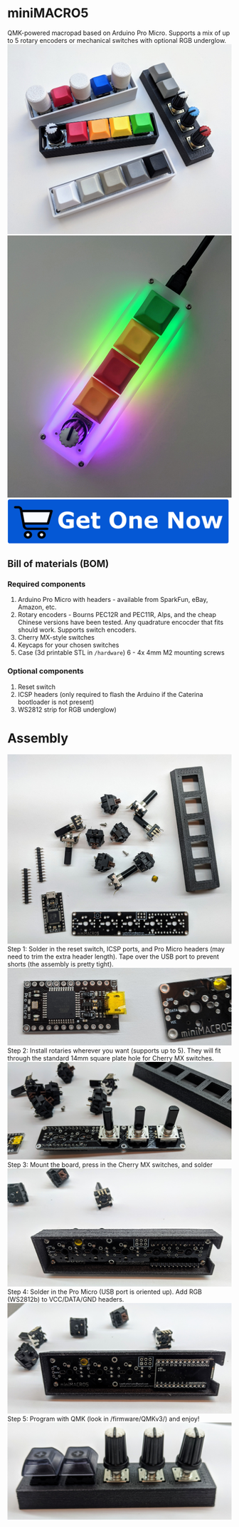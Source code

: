 # miniMACRO5
QMK-powered macropad based on Arduino Pro Micro. Supports a mix of up to 5 rotary encoders or mechanical switches with optional RGB underglow.
![](photos/miscconfigs.jpg)
![](photos/underglow.jpg)
<br>
<a href="https://www.etsy.com/listing/772600648/minimacro5-a-custom-programmable"><img src="https://github.com/LeafCutterLabs/docs/blob/master/getonenow.png" width="500"></a>

## Bill of materials (BOM)
### Required components
1. Arduino Pro Micro with headers - available from SparkFun, eBay, Amazon, etc.
2. Rotary encoders - Bourns PEC12R and PEC11R, Alps, and the cheap Chinese versions have been tested. Any quadrature encocder that fits should work. Supports switch encoders.
3. Cherry MX-style switches
4. Keycaps for your chosen switches
5. Case (3d printable STL in `/hardware`)
6 - 4x 4mm M2 mounting screws

### Optional components
1. Reset switch
2. ICSP headers (only required to flash the Arduino if the Caterina bootloader is not present)
3. WS2812 strip for RGB underglow)

# Assembly
![](photos/parts.jpg)
Step 1: Solder in the reset switch, ICSP ports, and Pro Micro headers (may need to trim the extra header length). Tape over the USB port to prevent shorts (the assembly is pretty tight).
![](photos/tape.jpg)
Step 2: Install rotaries wherever you want (supports up to 5). They will fit through the standard 14mm square plate hole for Cherry MX switches.
![](photos/rotaries.jpg)
Step 3: Mount the board, press in the Cherry MX switches, and solder
![](photos/casemount.jpg)
Step 4: Solder in the Pro Micro (USB port is oriented up). Add RGB (WS2812b) to VCC/DATA/GND headers.
![](photos/promicro.jpg)
Step 5: Program with QMK (look in /firmware/QMKv3/) and enjoy!
![](photos/finish2.jpg)
